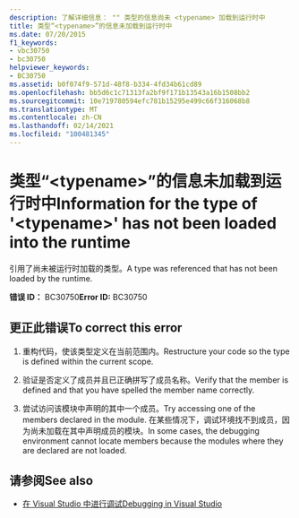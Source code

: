 ```yaml
---
description: 了解详细信息： "" 类型的信息尚未 <typename> 加载到运行时中
title: 类型“<typename>”的信息未加载到运行时中
ms.date: 07/20/2015
f1_keywords:
- vbc30750
- bc30750
helpviewer_keywords:
- BC30750
ms.assetid: b0f074f9-571d-48f8-b334-4fd34b61cd89
ms.openlocfilehash: bb5d6c1c71313fa2bf9f171b13543a16b1508bb2
ms.sourcegitcommit: 10e719780594efc781b15295e499c66f316068b8
ms.translationtype: MT
ms.contentlocale: zh-CN
ms.lasthandoff: 02/14/2021
ms.locfileid: "100481345"
---
```

# <a name="information-for-the-type-of-typename-has-not-been-loaded-into-the-runtime"></a><span data-ttu-id="cb697-103">类型“\<typename>”的信息未加载到运行时中</span><span class="sxs-lookup"><span data-stu-id="cb697-103">Information for the type of '\<typename>' has not been loaded into the runtime</span></span>

<span data-ttu-id="cb697-104">引用了尚未被运行时加载的类型。</span><span class="sxs-lookup"><span data-stu-id="cb697-104">A type was referenced that has not been loaded by the runtime.</span></span>  
  
 <span data-ttu-id="cb697-105">**错误 ID：** BC30750</span><span class="sxs-lookup"><span data-stu-id="cb697-105">**Error ID:** BC30750</span></span>  
  
## <a name="to-correct-this-error"></a><span data-ttu-id="cb697-106">更正此错误</span><span class="sxs-lookup"><span data-stu-id="cb697-106">To correct this error</span></span>  
  
1. <span data-ttu-id="cb697-107">重构代码，使该类型定义在当前范围内。</span><span class="sxs-lookup"><span data-stu-id="cb697-107">Restructure your code so the type is defined within the current scope.</span></span>  
  
2. <span data-ttu-id="cb697-108">验证是否定义了成员并且已正确拼写了成员名称。</span><span class="sxs-lookup"><span data-stu-id="cb697-108">Verify that the member is defined and that you have spelled the member name correctly.</span></span>  
  
3. <span data-ttu-id="cb697-109">尝试访问该模块中声明的其中一个成员。</span><span class="sxs-lookup"><span data-stu-id="cb697-109">Try accessing one of the members declared in the module.</span></span> <span data-ttu-id="cb697-110">在某些情况下，调试环境找不到成员，因为尚未加载在其中声明成员的模块。</span><span class="sxs-lookup"><span data-stu-id="cb697-110">In some cases, the debugging environment cannot locate members because the modules where they are declared are not loaded.</span></span>  
  
## <a name="see-also"></a><span data-ttu-id="cb697-111">请参阅</span><span class="sxs-lookup"><span data-stu-id="cb697-111">See also</span></span>

- [<span data-ttu-id="cb697-112">在 Visual Studio 中进行调试</span><span class="sxs-lookup"><span data-stu-id="cb697-112">Debugging in Visual Studio</span></span>](/visualstudio/debugger/debugger-feature-tour)
